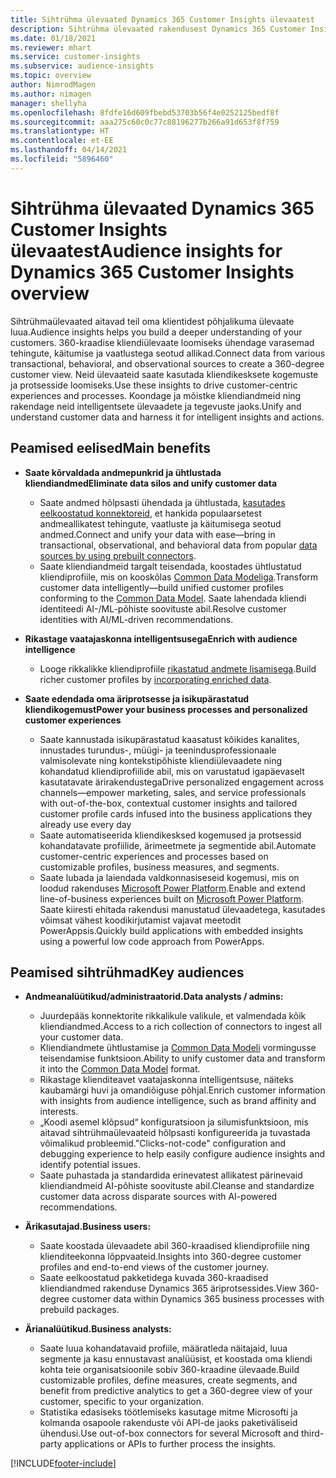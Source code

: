 ```yaml
---
title: Sihtrühma ülevaated Dynamics 365 Customer Insights ülevaatest
description: Sihtrühma ülevaated rakendusest Dynamics 365 Customer Insights.
ms.date: 01/18/2021
ms.reviewer: mhart
ms.service: customer-insights
ms.subservice: audience-insights
ms.topic: overview
author: NimrodMagen
ms.author: nimagen
manager: shellyha
ms.openlocfilehash: 8fdfe16d609fbebd53703b56f4e0252125bedf8f
ms.sourcegitcommit: aaa275c60c0c77c88196277b266a91d653f8f759
ms.translationtype: HT
ms.contentlocale: et-EE
ms.lasthandoff: 04/14/2021
ms.locfileid: "5896460"
---
```

# <a name="audience-insights-for-dynamics-365-customer-insights-overview"></a><span data-ttu-id="927ba-103">Sihtrühma ülevaated Dynamics 365 Customer Insights ülevaatest</span><span class="sxs-lookup"><span data-stu-id="927ba-103">Audience insights for Dynamics 365 Customer Insights overview</span></span>

<span data-ttu-id="927ba-104">Sihtrühmaülevaated aitavad teil oma klientidest põhjalikuma ülevaate luua.</span><span class="sxs-lookup"><span data-stu-id="927ba-104">Audience insights helps you build a deeper understanding of your customers.</span></span> <span data-ttu-id="927ba-105">360-kraadise kliendiülevaate loomiseks ühendage varasemad tehingute, käitumise ja vaatlustega seotud allikad.</span><span class="sxs-lookup"><span data-stu-id="927ba-105">Connect data from various transactional, behavioral, and observational sources to create a 360-degree customer view.</span></span> <span data-ttu-id="927ba-106">Neid ülevaateid saate kasutada kliendikesksete kogemuste ja protsesside loomiseks.</span><span class="sxs-lookup"><span data-stu-id="927ba-106">Use these insights to drive customer-centric experiences and processes.</span></span> <span data-ttu-id="927ba-107">Koondage ja mõistke kliendiandmeid ning rakendage neid intelligentsete ülevaadete ja tegevuste jaoks.</span><span class="sxs-lookup"><span data-stu-id="927ba-107">Unify and understand customer data and harness it for intelligent insights and actions.</span></span>

## <a name="main-benefits"></a><span data-ttu-id="927ba-108">Peamised eelised</span><span class="sxs-lookup"><span data-stu-id="927ba-108">Main benefits</span></span> 

- <span data-ttu-id="927ba-109">**Saate kõrvaldada andmepunkrid ja ühtlustada kliendiandmed**</span><span class="sxs-lookup"><span data-stu-id="927ba-109">**Eliminate data silos and unify customer data**</span></span>

  - <span data-ttu-id="927ba-110">Saate andmed hõlpsasti ühendada ja ühtlustada, [kasutades eelkoostatud konnektoreid](data-sources.md), et hankida populaarsetest andmeallikatest tehingute, vaatluste ja käitumisega seotud andmed.</span><span class="sxs-lookup"><span data-stu-id="927ba-110">Connect and unify your data with ease—bring in transactional, observational, and behavioral data from popular [data sources by using prebuilt connectors](data-sources.md).</span></span>
  - <span data-ttu-id="927ba-111">Saate kliendiandmeid targalt teisendada, koostades ühtlustatud kliendiprofiile, mis on kooskõlas [Common Data Modeliga](/common-data-model/).</span><span class="sxs-lookup"><span data-stu-id="927ba-111">Transform customer data intelligently—build unified customer profiles conforming to the [Common Data Model](/common-data-model/).</span></span> <span data-ttu-id="927ba-112">Saate lahendada kliendi identiteedi AI-/ML-põhiste soovituste abil.</span><span class="sxs-lookup"><span data-stu-id="927ba-112">Resolve customer identities with AI/ML-driven recommendations.</span></span>

- <span data-ttu-id="927ba-113">**Rikastage vaatajaskonna intelligentsusega**</span><span class="sxs-lookup"><span data-stu-id="927ba-113">**Enrich with audience intelligence**</span></span>

  - <span data-ttu-id="927ba-114">Looge rikkalikke kliendiprofiile [rikastatud andmete lisamisega](enrichment-hub.md).</span><span class="sxs-lookup"><span data-stu-id="927ba-114">Build richer customer profiles by [incorporating enriched data](enrichment-hub.md).</span></span>  

- <span data-ttu-id="927ba-115">**Saate edendada oma äriprotsesse ja isikupärastatud kliendikogemust**</span><span class="sxs-lookup"><span data-stu-id="927ba-115">**Power your business processes and personalized customer experiences**</span></span>

  - <span data-ttu-id="927ba-116">Saate kannustada isikupärastatud kaasatust kõikides kanalites, innustades turundus-, müügi- ja teenindusprofessionaale valmisolevate ning kontekstipõhiste kliendiülevaadete ning kohandatud kliendiprofiilide abil, mis on varustatud igapäevaselt kasutatavate ärirakendustega</span><span class="sxs-lookup"><span data-stu-id="927ba-116">Drive personalized engagement across channels—empower marketing, sales, and service professionals with out-of-the-box, contextual customer insights and tailored customer profile cards infused into the business applications they already use every day</span></span>
  - <span data-ttu-id="927ba-117">Saate automatiseerida kliendikesksed kogemused ja protsessid kohandatavate profiilide, ärimeetmete ja segmentide abil.</span><span class="sxs-lookup"><span data-stu-id="927ba-117">Automate customer-centric experiences and processes based on customizable profiles, business measures, and segments.</span></span>
  - <span data-ttu-id="927ba-118">Saate lubada ja laiendada valdkonnasiseseid kogemusi, mis on loodud rakenduses [Microsoft Power Platform](https://powerplatform.microsoft.com/).</span><span class="sxs-lookup"><span data-stu-id="927ba-118">Enable and extend line-of-business experiences built on [Microsoft Power Platform](https://powerplatform.microsoft.com/).</span></span> <span data-ttu-id="927ba-119">Saate kiiresti ehitada rakendusi manustatud ülevaadetega, kasutades võimsat vähest koodikirjutamist vajavat meetodit PowerAppsis.</span><span class="sxs-lookup"><span data-stu-id="927ba-119">Quickly build applications with embedded insights using a powerful low code approach from PowerApps.</span></span>  

## <a name="key-audiences"></a><span data-ttu-id="927ba-120">Peamised sihtrühmad</span><span class="sxs-lookup"><span data-stu-id="927ba-120">Key audiences</span></span>

- <span data-ttu-id="927ba-121">**Andmeanalüütikud/administraatorid.**</span><span class="sxs-lookup"><span data-stu-id="927ba-121">**Data analysts / admins:**</span></span>

  - <span data-ttu-id="927ba-122">Juurdepääs konnektorite rikkalikule valikule, et valmendada kõik kliendiandmed.</span><span class="sxs-lookup"><span data-stu-id="927ba-122">Access to a rich collection of connectors to ingest all your customer data.</span></span>
  - <span data-ttu-id="927ba-123">Kliendiandmete ühtlustamise ja [Common Data Modeli](/common-data-model/) vormingusse teisendamise funktsioon.</span><span class="sxs-lookup"><span data-stu-id="927ba-123">Ability to unify customer data and transform it into the [Common Data Model](/common-data-model/) format.</span></span>
  - <span data-ttu-id="927ba-124">Rikastage klienditeavet vaatajaskonna intelligentsuse, näiteks kaubamärgi huvi ja omandiõiguse põhjal.</span><span class="sxs-lookup"><span data-stu-id="927ba-124">Enrich customer information with insights from audience intelligence, such as brand affinity and interests.</span></span>
  - <span data-ttu-id="927ba-125">„Koodi asemel klõpsud“ konfiguratsioon ja silumisfunktsioon, mis aitavad sihtrühmaülevaateid hõlpsasti konfigureerida ja tuvastada võimalikud probleemid.</span><span class="sxs-lookup"><span data-stu-id="927ba-125">"Clicks-not-code" configuration and debugging experience to help easily configure audience insights and identify potential issues.</span></span>
  - <span data-ttu-id="927ba-126">Saate puhastada ja standardida erinevatest allikatest pärinevaid kliendiandmeid AI-põhiste soovituste abil.</span><span class="sxs-lookup"><span data-stu-id="927ba-126">Cleanse and standardize customer data across disparate sources with AI-powered recommendations.</span></span>  

- <span data-ttu-id="927ba-127">**Ärikasutajad.**</span><span class="sxs-lookup"><span data-stu-id="927ba-127">**Business users:**</span></span>

  - <span data-ttu-id="927ba-128">Saate koostada ülevaadete abil 360-kraadised kliendiprofiile ning klienditeekonna lõppvaateid.</span><span class="sxs-lookup"><span data-stu-id="927ba-128">Insights into 360-degree customer profiles and end-to-end views of the customer journey.</span></span>
  - <span data-ttu-id="927ba-129">Saate eelkoostatud pakketidega kuvada 360-kraadised kliendiandmed rakenduse Dynamics 365 äriprotsessides.</span><span class="sxs-lookup"><span data-stu-id="927ba-129">View 360-degree customer data within Dynamics 365 business processes with prebuild packages.</span></span>

- <span data-ttu-id="927ba-130">**Ärianalüütikud.**</span><span class="sxs-lookup"><span data-stu-id="927ba-130">**Business analysts:**</span></span>

  - <span data-ttu-id="927ba-131">Saate luua kohandatavaid profiile, määratleda näitajaid, luua segmente ja kasu ennustavast analüüsist, et koostada oma kliendi kohta teie organisatsioonile sobiv 360-kraadine ülevaade.</span><span class="sxs-lookup"><span data-stu-id="927ba-131">Build customizable profiles, define measures, create segments, and benefit from predictive analytics to get a 360-degree view of your customer, specific to your organization.</span></span>  
  - <span data-ttu-id="927ba-132">Statistika edasiseks töötlemiseks kasutage mitme Microsofti ja kolmanda osapoole rakenduste või API-de jaoks paketiväliseid ühendusi.</span><span class="sxs-lookup"><span data-stu-id="927ba-132">Use out-of-box connectors for several Microsoft and third-party applications or APIs to further process the insights.</span></span>


[!INCLUDE[footer-include](../includes/footer-banner.md)]